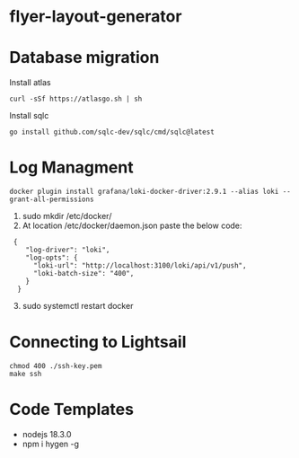 # flyer-layout-generator

# Database migration 

Install atlas

```
curl -sSf https://atlasgo.sh | sh
```

Install sqlc

```
go install github.com/sqlc-dev/sqlc/cmd/sqlc@latest
```

# Log Managment

```
docker plugin install grafana/loki-docker-driver:2.9.1 --alias loki --grant-all-permissions
```

1. sudo mkdir /etc/docker/
2. At location /etc/docker/daemon.json paste the below code:
```
 {
    "log-driver": "loki",
    "log-opts": {
      "loki-url": "http://localhost:3100/loki/api/v1/push",
      "loki-batch-size": "400",
    }
  }
```
3. sudo systemctl restart docker


# Connecting to Lightsail

```
chmod 400 ./ssh-key.pem
make ssh
```

# Code Templates

- nodejs 18.3.0
- npm i hygen -g
